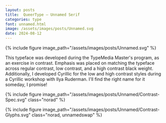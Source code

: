 ```yaml
---
layout: posts
title:  QueerType — Unnamed Serif
categories: type
font: unnamed.html
image: /assets/images/posts/Unnamed.svg
date: 2024-08-12
---
```


{% include figure image_path="/assets/images/posts/Unnamed.svg" %}

This typeface was developed during the TypeMedia Master's program, as an exercise in contrast. Emphasis was placed on matching the typeface across regular contrast, low contrast, and a high contrast black weight. Additionally, I developed Cyrillic for the low and high contrast styles during a Cyrillic workshop with Ilya Ruderman. I'll find the right name for it someday, I promise!



{% include figure image_path="/assets/images/posts/Unnamed/Contrast-Spec.svg" class="norad" %}

{% include figure image_path="/assets/images/posts/Unnamed/Contrast-Glyphs.svg" class="norad, unnamedswap" %}

